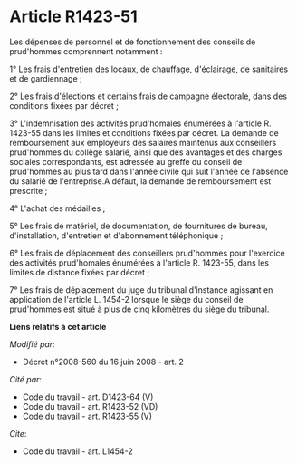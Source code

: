 # Article R1423-51

Les dépenses de personnel et de fonctionnement des conseils de prud'hommes comprennent notamment : 

1° Les frais d'entretien des locaux, de chauffage, d'éclairage, de sanitaires et de gardiennage ; 

2° Les frais d'élections et certains frais de campagne électorale, dans des conditions fixées par décret ; 

3° L'indemnisation des activités prud'homales énumérées à l'article R. 1423-55 dans les limites et conditions fixées par
décret. La demande de remboursement aux employeurs des salaires maintenus aux conseillers prud'hommes du collège salarié,
ainsi que des avantages et des charges sociales correspondants, est adressée au greffe du conseil de prud'hommes au plus tard
dans l'année civile qui suit l'année de l'absence du salarié de l'entreprise.A défaut, la demande de remboursement est
prescrite ; 

4° L'achat des médailles ; 

5° Les frais de matériel, de documentation, de fournitures de bureau, d'installation, d'entretien et d'abonnement
téléphonique ; 

6° Les frais de déplacement des conseillers prud'hommes pour l'exercice des activités prud'homales énumérées à l'article R.
1423-55, dans les limites de distance fixées par décret ; 

7° Les frais de déplacement du juge du tribunal d'instance agissant en application de l'article L. 1454-2 lorsque le siège du
conseil de prud'hommes est situé à plus de cinq kilomètres du siège du tribunal.

**Liens relatifs à cet article**

_Modifié par_:

  - Décret n°2008-560 du 16 juin 2008 - art. 2

_Cité par_:

  - Code du travail - art. D1423-64 (V)
  - Code du travail - art. R1423-52 (VD)
  - Code du travail - art. R1423-55 (V)

_Cite_:

  - Code du travail - art. L1454-2
